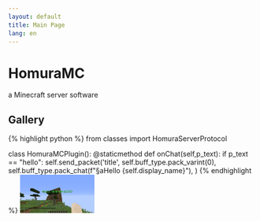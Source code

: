 ```yaml
---
layout: default
title: Main Page
lang: en
---
```

# HomuraMC
a Minecraft server software
## Gallery
{% highlight python %}
from classes import HomuraServerProtocol

class HomuraMCPlugin():
	@staticmethod
	def onChat(self,p_text):
		if p_text == "hello":
			self.send_packet('title',
					self.buff_type.pack_varint(0),
					self.buff_type.pack_chat(f"§aHello {self.display_name}"),
				)
{% endhighlight %}
<a href="./screenshots/2023-12-10_11.23.12.png" data-lightbox="group"><img src="./screenshots/2023-12-10_11.23.12.png" style="width: 30%; height: 30%;"></a>